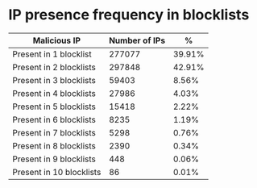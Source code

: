 # IP presence frequency in blocklists
| Malicious IP | Number of IPs | % |
|----|----|----|
| Present in 1 blocklist | 277077 | 39.91% |
| Present in 2 blocklists | 297848 | 42.91% |
| Present in 3 blocklists | 59403 | 8.56% |
| Present in 4 blocklists | 27986 | 4.03% |
| Present in 5 blocklists | 15418 | 2.22% |
| Present in 6 blocklists | 8235 | 1.19% |
| Present in 7 blocklists | 5298 | 0.76% |
| Present in 8 blocklists | 2390 | 0.34% |
| Present in 9 blocklists | 448 | 0.06% |
| Present in 10 blocklists | 86 | 0.01% |
